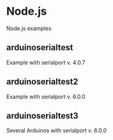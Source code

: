 # Node.js
Node.js examples

## arduinoserialtest
Example with serialport v. 4.0.7

## arduinoserialtest2
Example with serialport v. 6.0.0

## arduinoserialtest3
Several Arduinos with serialport v. 6.0.0
